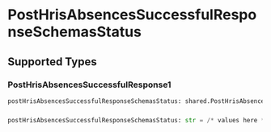 # PostHrisAbsencesSuccessfulResponseSchemasStatus


## Supported Types

### PostHrisAbsencesSuccessfulResponse1

```python
postHrisAbsencesSuccessfulResponseSchemasStatus: shared.PostHrisAbsencesSuccessfulResponse1 = /* values here */
```

### 

```python
postHrisAbsencesSuccessfulResponseSchemasStatus: str = /* values here */
```

